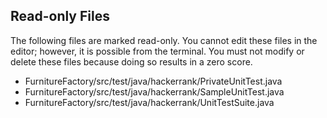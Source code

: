 ## Read-only Files
The following files are marked read-only. You cannot edit these files
in the editor; however, it is possible from the terminal. You must not
modify or delete these files because doing so results in a zero score.

* FurnitureFactory/src/test/java/hackerrank/PrivateUnitTest.java
* FurnitureFactory/src/test/java/hackerrank/SampleUnitTest.java
* FurnitureFactory/src/test/java/hackerrank/UnitTestSuite.java